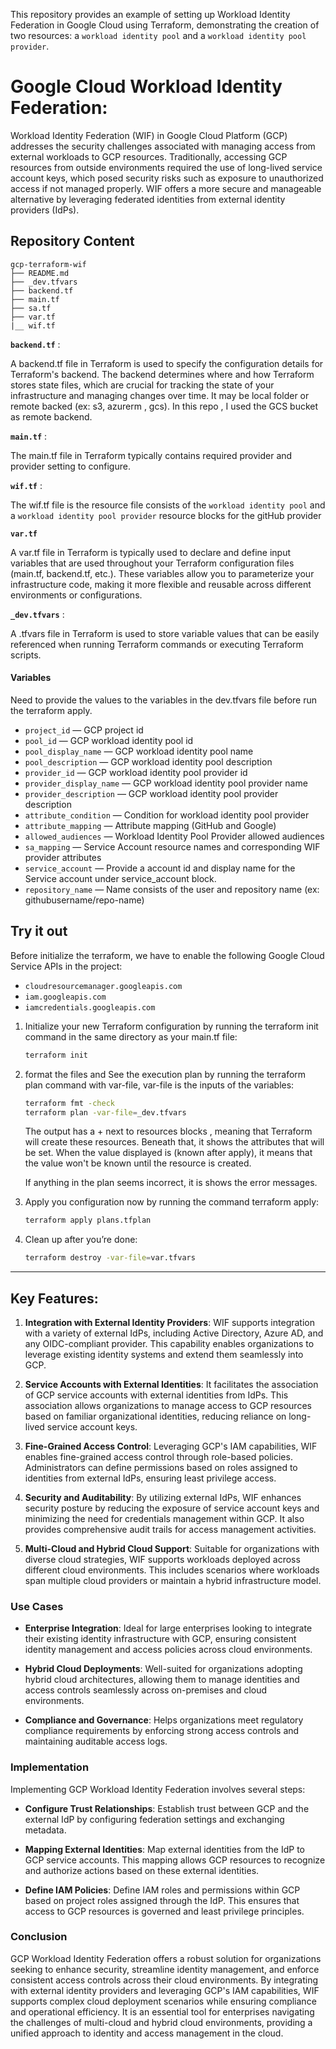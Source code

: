 
This repository provides an example of setting up Workload Identity Federation in Google Cloud using Terraform, demonstrating the creation of two resources: a `workload identity pool` and a `workload identity pool provider`.
 
# Google Cloud Workload Identity Federation:

Workload Identity Federation (WIF) in Google Cloud Platform (GCP) addresses the security challenges associated with managing access from external workloads to GCP resources. Traditionally, accessing GCP resources from outside environments required the use of long-lived service account keys, which posed security risks such as exposure to unauthorized access if not managed properly. WIF offers a more secure and manageable alternative by leveraging federated identities from external identity providers (IdPs).

## Repository Content

```
gcp-terraform-wif
├── README.md
├── _dev.tfvars
├── backend.tf
├── main.tf
├── sa.tf
├── var.tf
|__ wif.tf
```
**`backend.tf`** :

A backend.tf file in Terraform is used to specify the configuration details for Terraform's backend. The backend determines where and how Terraform stores state files, which are crucial for tracking the state of your infrastructure and managing changes over time. It may be local folder or remote backed (ex: s3, azurerm , gcs). In this repo , I used the GCS bucket as remote backend.

**`main.tf`** :

The main.tf file in Terraform typically contains required provider and provider setting to configure. 

**`wif.tf`** :

The wif.tf file is the resource file consists of the `workload identity pool` and a `workload identity pool provider` resource blocks for the gitHub provider

**`var.tf`**

A var.tf file in Terraform is typically used to declare and define input variables that are used throughout your Terraform configuration files (main.tf, backend.tf, etc.). These variables allow you to parameterize your infrastructure code, making it more flexible and reusable across different environments or configurations.

**`_dev.tfvars`** : 

A .tfvars file in Terraform is used to store variable values that can be easily referenced when running Terraform commands or executing Terraform scripts. 

#### Variables
Need to provide the values to the variables in the dev.tfvars file before run the terraform apply.

- `project_id` — GCP project id
- `pool_id` — GCP workload identity pool id
- `pool_display_name` — GCP workload identity pool name
- `pool_description` — GCP workload identity pool description
- `provider_id` — GCP workload identity pool provider id
- `provider_display_name` — GCP workload identity pool provider name
- `provider_description` — GCP workload identity pool provider description
- `attribute_condition` — Condition for workload identity pool provider
- `attribute_mapping` — Attribute mapping (GitHub and Google)
- `allowed_audiences` — Workload Identity Pool Provider allowed audiences
- `sa_mapping` — Service Account resource names and corresponding WIF provider attributes
- `service_account` — Provide a account id and display name for the Service account under service_account block.
- `repository_name` — Name consists of the user and repository name (ex: githubusername/repo-name)

## Try it out

Before initialize the terraform, we have to enable the following Google Cloud Service APIs in the project:

* `cloudresourcemanager.googleapis.com`
* `iam.googleapis.com`
* `iamcredentials.googleapis.com`



1. Initialize your new Terraform configuration by running the terraform init command in the same directory as your main.tf file:

    ```sh
    terraform init
    ```
1. format the files and See the execution plan by running the terraform plan command with var-file, var-file is the inputs of the variables:

    ```sh
    terraform fmt -check
    terraform plan -var-file=_dev.tfvars 
    ```
    The output has a + next to resources blocks , meaning that Terraform will create these resources. Beneath that, it shows the attributes that will be set. When the value displayed is (known after 
    apply), it means that the value won't be known until the resource is created.

    If anything in the plan seems incorrect, it is shows the error messages.

1. Apply you configuration now by running the command terraform apply:

    ```sh
    terraform apply plans.tfplan
    ```

1. Clean up after you’re done:

    ```sh
    terraform destroy -var-file=var.tfvars 
    ```

----
## Key Features:

1. **Integration with External Identity Providers**: WIF supports integration with a variety of external IdPs, including Active Directory, Azure AD, and any OIDC-compliant provider. This capability enables organizations to leverage existing identity systems and extend them seamlessly into GCP.

2. **Service Accounts with External Identities**: It facilitates the association of GCP service accounts with external identities from IdPs. This association allows organizations to manage access to GCP resources based on familiar organizational identities, reducing reliance on long-lived service account keys.

3. **Fine-Grained Access Control**: Leveraging GCP's IAM capabilities, WIF enables fine-grained access control through role-based policies. Administrators can define permissions based on roles assigned to identities from external IdPs, ensuring least privilege access.

4. **Security and Auditability**: By utilizing external IdPs, WIF enhances security posture by reducing the exposure of service account keys and minimizing the need for credentials management within GCP. It also provides comprehensive audit trails for access management activities.

5. **Multi-Cloud and Hybrid Cloud Support**: Suitable for organizations with diverse cloud strategies, WIF supports workloads deployed across different cloud environments. This includes scenarios where workloads span multiple cloud providers or maintain a hybrid infrastructure model.

### Use Cases

- **Enterprise Integration**: Ideal for large enterprises looking to integrate their existing identity infrastructure with GCP, ensuring consistent identity management and access policies across cloud environments.
  
- **Hybrid Cloud Deployments**: Well-suited for organizations adopting hybrid cloud architectures, allowing them to manage identities and access controls seamlessly across on-premises and cloud environments.

- **Compliance and Governance**: Helps organizations meet regulatory compliance requirements by enforcing strong access controls and maintaining auditable access logs.

### Implementation

Implementing GCP Workload Identity Federation involves several steps:

- **Configure Trust Relationships**: Establish trust between GCP and the external IdP by configuring federation settings and exchanging metadata.

- **Mapping External Identities**: Map external identities from the IdP to GCP service accounts. This mapping allows GCP resources to recognize and authorize actions based on these external identities.

- **Define IAM Policies**: Define IAM roles and permissions within GCP based on project roles assigned through the IdP. This ensures that access to GCP resources is governed and least privilege principles.

### Conclusion

GCP Workload Identity Federation offers a robust solution for organizations seeking to enhance security, streamline identity management, and enforce consistent access controls across their cloud environments. By integrating with external identity providers and leveraging GCP's IAM capabilities, WIF supports complex cloud deployment scenarios while ensuring compliance and operational efficiency. It is an essential tool for enterprises navigating the challenges of multi-cloud and hybrid cloud environments, providing a unified approach to identity and access management in the cloud.
